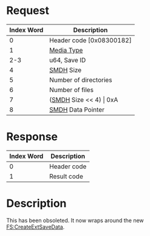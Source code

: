 # Request

| Index Word | Description                                            |
|------------|--------------------------------------------------------|
| 0          | Header code \[0x08300182\]                             |
| 1          | [Media Type](Filesystem_services#MediaType "wikilink") |
| 2-3        | u64, Save ID                                           |
| 4          | [SMDH](SMDH "wikilink") Size                           |
| 5          | Number of directories                                  |
| 6          | Number of files                                        |
| 7          | ([SMDH](SMDH "wikilink") Size \<\< 4) \| 0xA           |
| 8          | [SMDH](SMDH "wikilink") Data Pointer                   |

# Response

| Index Word | Description |
|------------|-------------|
| 0          | Header code |
| 1          | Result code |

# Description

This has been obsoleted. It now wraps around the new
[FS:CreateExtSaveData](FS:CreateExtSaveData "wikilink").